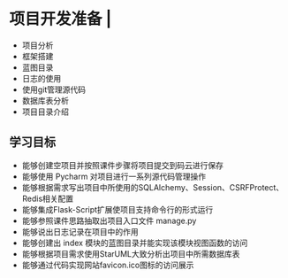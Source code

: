 # 项目开发准备 \|

* 项目分析
* 框架搭建
* 蓝图目录
* 日志的使用
* 使用git管理源代码
* 数据库表分析
* 项目目录介绍

## 学习目标 <a id="&#x5B66;&#x4E60;&#x76EE;&#x6807;"></a>

* 能够创建空项目并按照课件步骤将项目提交到码云进行保存
* 能够使用 Pycharm 对项目进行一系列源代码管理操作
* 能够根据需求写出项目中所使用的SQLAlchemy、Session、CSRFProtect、Redis相关配置
* 能够集成Flask-Script扩展使项目支持命令行的形式运行
* 能够参照课件思路抽取出项目入口文件 manage.py
* 能够说出日志记录在项目中的作用
* 能够创建出 index 模块的蓝图目录并能实现该模块视图函数的访问
* 能够根据项目需求使用StarUML大致分析出项目中所需数据库表
* 能够通过代码实现网站favicon.ico图标的访问展示

